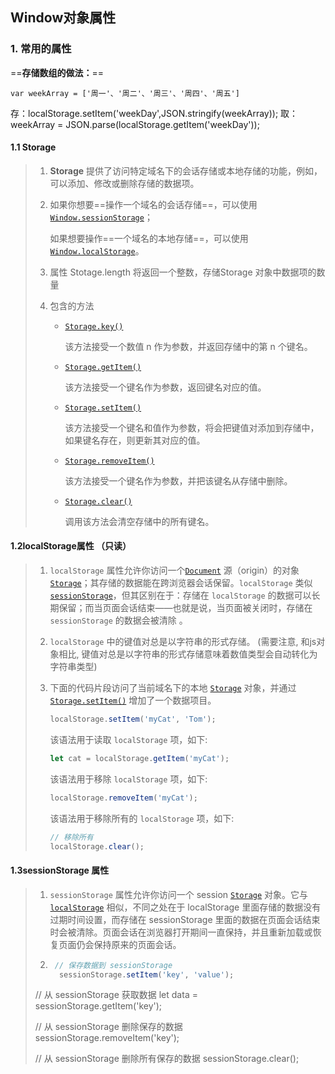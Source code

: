 ## Window对象属性

### 1. 常用的属性

==**存储数组的做法：**==

	var weekArray = ['周一'、'周二'、'周三'、'周四'、'周五']
存：localStorage.setItem('weekDay',JSON.stringify(weekArray));
取： weekArray = JSON.parse(localStorage.getItem('weekDay'));

#### 1.1 Storage

> 1. **Storage** 提供了访问特定域名下的会话存储或本地存储的功能，例如，可以添加、修改或删除存储的数据项。
>
> 2. 如果你想要==操作一个域名的会话存储==，可以使用 [`Window.sessionStorage`](https://developer.mozilla.org/zh-CN/docs/Web/API/Window/sessionStorage)；
>
>     如果想要操作==一个域名的本地存储==，可以使用 [`Window.localStorage`](https://developer.mozilla.org/zh-CN/docs/Web/API/Window/localStorage)。
>
> 3. 属性  Stotage.length   将返回一个整数，存储Storage 对象中数据项的数量   
>
> 4. 包含的方法
>
>     - [`Storage.key()`](https://developer.mozilla.org/zh-CN/docs/Web/API/Storage/key)
>
>         该方法接受一个数值 n 作为参数，并返回存储中的第 n 个键名。
>
>     - [`Storage.getItem()`](https://developer.mozilla.org/zh-CN/docs/Web/API/Storage/getItem)
>
>         该方法接受一个键名作为参数，返回键名对应的值。
>
>     - [`Storage.setItem()`](https://developer.mozilla.org/zh-CN/docs/Web/API/Storage/setItem)
>
>         该方法接受一个键名和值作为参数，将会把键值对添加到存储中，如果键名存在，则更新其对应的值。
>
>     - [`Storage.removeItem()`](https://developer.mozilla.org/zh-CN/docs/Web/API/Storage/removeItem)
>
>         该方法接受一个键名作为参数，并把该键名从存储中删除。
>
>     - [`Storage.clear()`](https://developer.mozilla.org/zh-CN/docs/Web/API/Storage/clear)
>
>         调用该方法会清空存储中的所有键名。

#### 1.2localStorage属性 （只读）

> 1. `localStorage` 属性允许你访问一个[`Document`](https://developer.mozilla.org/zh-CN/docs/Web/API/Document) 源（origin）的对象 [`Storage`](https://developer.mozilla.org/zh-CN/docs/Web/API/Storage)；其存储的数据能在跨浏览器会话保留。`localStorage` 类似 [`sessionStorage`](https://developer.mozilla.org/zh-CN/docs/Web/API/Window/sessionStorage)，但其区别在于：存储在 `localStorage` 的数据可以长期保留；而当页面会话结束——也就是说，当页面被关闭时，存储在 `sessionStorage` 的数据会被清除 。
>
> 2. `localStorage` 中的键值对总是以字符串的形式存储。 (需要注意, 和js对象相比, 键值对总是以字符串的形式存储意味着数值类型会自动转化为字符串类型)
>
> 3. 下面的代码片段访问了当前域名下的本地 [`Storage`](https://developer.mozilla.org/zh-CN/docs/Web/API/Storage) 对象，并通过 [`Storage.setItem()`](https://developer.mozilla.org/zh-CN/docs/Web/API/Storage/setItem) 增加了一个数据项目。
>
>     ```js
>     localStorage.setItem('myCat', 'Tom');
>     ```
>
>     该语法用于读取 `localStorage` 项，如下:
>
>     ```js
>     let cat = localStorage.getItem('myCat');
>     ```
>
>     该语法用于移除 `localStorage` 项，如下:
>
>     ```js
>     localStorage.removeItem('myCat');
>     ```
>
>     该语法用于移除所有的 `localStorage` 项，如下:
>
>     ```js
>     // 移除所有
>     localStorage.clear();
>     ```

#### 1.3sessionStorage 属性

> 1. `sessionStorage` 属性允许你访问一个 session [`Storage`](https://developer.mozilla.org/zh-CN/docs/Web/API/Storage) 对象。它与 [`localStorage`](https://developer.mozilla.org/zh-CN/docs/Web/API/Window/localStorage) 相似，不同之处在于 localStorage 里面存储的数据没有过期时间设置，而存储在 sessionStorage 里面的数据在页面会话结束时会被清除。页面会话在浏览器打开期间一直保持，并且重新加载或恢复页面仍会保持原来的页面会话。
>
> 2. ```js
>     // 保存数据到 sessionStorage
>      sessionStorage.setItem('key', 'value');
>     ```
>
>  // 从 sessionStorage 获取数据
>  let data = sessionStorage.getItem('key');
>
>  // 从 sessionStorage 删除保存的数据
>  sessionStorage.removeItem('key');
>
>  // 从 sessionStorage 删除所有保存的数据
>  sessionStorage.clear();

